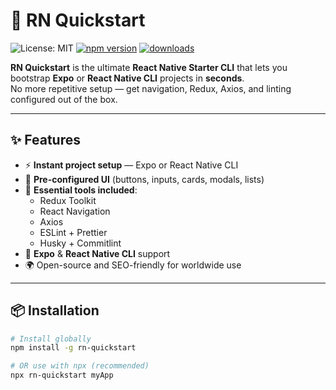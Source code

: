 # 🚀 RN Quickstart
![License: MIT](https://img.shields.io/badge/License-MIT-yellow.svg)
[![npm version](https://img.shields.io/npm/v/rn-quickstart.svg)](https://www.npmjs.com/package/rn-quickstart)
[![downloads](https://img.shields.io/npm/dm/rn-quickstart.svg)](https://www.npmjs.com/package/rn-quickstart)

**RN Quickstart** is the ultimate **React Native Starter CLI** that lets you bootstrap **Expo** or **React Native CLI** projects in **seconds**.  
No more repetitive setup — get navigation, Redux, Axios, and linting configured out of the box.

---

## ✨ Features
- ⚡ **Instant project setup** — Expo or React Native CLI
- 🎨 **Pre-configured UI** (buttons, inputs, cards, modals, lists)
- 🔧 **Essential tools included**:
  - Redux Toolkit
  - React Navigation
  - Axios
  - ESLint + Prettier
  - Husky + Commitlint
- 📱 **Expo** & **React Native CLI** support
- 🌍 Open-source and SEO-friendly for worldwide use

---

## 📦 Installation

```bash
# Install globally
npm install -g rn-quickstart

# OR use with npx (recommended)
npx rn-quickstart myApp
